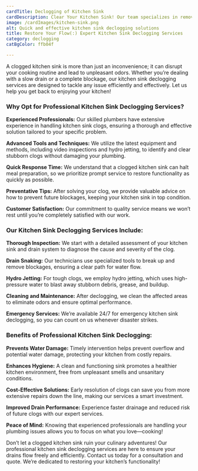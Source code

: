 ```yaml
---
cardTitle: Declogging of Kitchen Sink
cardDescription: Clear Your Kitchen Sink! Our team specializes in removing stubborn clogs from kitchen sinks, ensuring smooth drainage and preventing unpleasant odors. We use effective methods to restore your sink's functionality.
image: /cardImages/kitchen-sink.png
alt: Quick and effective kitchen sink declogging solutions
title: Restore Your Flow(:) Expert Kitchen Sink Declogging Services
category: declogging
catBgColor: ffb04f

---
```


A clogged kitchen sink is more than just an inconvenience; it can disrupt your cooking routine and lead to unpleasant odors. Whether you’re dealing with a slow drain or a complete blockage, our kitchen sink declogging services are designed to tackle any issue efficiently and effectively. Let us help you get back to enjoying your kitchen!

### Why Opt for Professional Kitchen Sink Declogging Services?

**Experienced Professionals:** Our skilled plumbers have extensive experience in handling kitchen sink clogs, ensuring a thorough and effective solution tailored to your specific problem.

**Advanced Tools and Techniques:** We utilize the latest equipment and methods, including video inspections and hydro jetting, to identify and clear stubborn clogs without damaging your plumbing.

**Quick Response Time:** We understand that a clogged kitchen sink can halt meal preparation, so we prioritize prompt service to restore functionality as quickly as possible.

**Preventative Tips:** After solving your clog, we provide valuable advice on how to prevent future blockages, keeping your kitchen sink in top condition.

**Customer Satisfaction:** Our commitment to quality service means we won’t rest until you’re completely satisfied with our work.

### Our Kitchen Sink Declogging Services Include:

**Thorough Inspection:** We start with a detailed assessment of your kitchen sink and drain system to diagnose the cause and severity of the clog.

**Drain Snaking:** Our technicians use specialized tools to break up and remove blockages, ensuring a clear path for water flow.

**Hydro Jetting:** For tough clogs, we employ hydro jetting, which uses high-pressure water to blast away stubborn debris, grease, and buildup.

**Cleaning and Maintenance:** After declogging, we clean the affected areas to eliminate odors and ensure optimal performance.

**Emergency Services:** We’re available 24/7 for emergency kitchen sink declogging, so you can count on us whenever disaster strikes.

### Benefits of Professional Kitchen Sink Declogging:

**Prevents Water Damage:** Timely intervention helps prevent overflow and potential water damage, protecting your kitchen from costly repairs.

**Enhances Hygiene:** A clean and functioning sink promotes a healthier kitchen environment, free from unpleasant smells and unsanitary conditions.

**Cost-Effective Solutions:** Early resolution of clogs can save you from more extensive repairs down the line, making our services a smart investment.

**Improved Drain Performance:** Experience faster drainage and reduced risk of future clogs with our expert services.

**Peace of Mind:** Knowing that experienced professionals are handling your plumbing issues allows you to focus on what you love—cooking!

Don’t let a clogged kitchen sink ruin your culinary adventures! Our professional kitchen sink declogging services are here to ensure your drains flow freely and efficiently. Contact us today for a consultation and quote. We’re dedicated to restoring your kitchen’s functionality!
